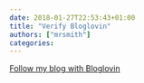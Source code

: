 ```yaml
---
date: 2018-01-27T22:53:43+01:00
title: "Verify Bloglovin"
authors: ["mrsmith"]
categories:
---
```


<a href="https://www.bloglovin.com/blog/19277285/?claim=g4hzrevuxxr">Follow my blog with Bloglovin</a>
